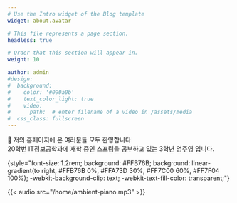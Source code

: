 ```yaml
---
# Use the Intro widget of the Blog template
widget: about.avatar

# This file represents a page section.
headless: true

# Order that this section will appear in.
weight: 10

author: admin
#design:
#  background:
#    color: '#090a0b'
#    text_color_light: true
#    video:
#      path:  # enter filename of a video in /assets/media
#  css_class: fullscreen
---
```


👋 저의 홈페이지에 온 여러분들 모두 환영합니다  
 20학번 IT정보공학과에 재학 중인 스프링을 공부하고 있는 3학년 엄주영 입니다.

{style="font-size: 1.2rem; background: #FFB76B; background: linear-gradient(to right, #FFB76B 0%, #FFA73D 30%, #FF7C00 60%, #FF7F04 100%); -webkit-background-clip: text; -webkit-text-fill-color: transparent;"}

{{< audio src="/home/ambient-piano.mp3" >}}


